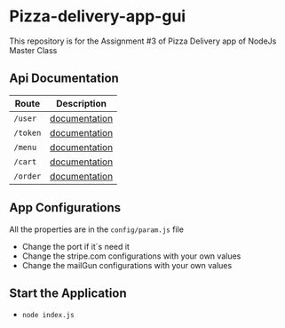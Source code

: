 # Pizza-delivery-app-gui
This repository is for the Assignment #3 of Pizza Delivery app of NodeJs Master Class
## Api Documentation
| Route | Description |
| --- | --- |
|`/user`| [documentation](documentation/User.md) |
|`/token`| [documentation](documentation/Token.md) |
|`/menu`| [documentation](documentation/Menu.md) |
|`/cart`| [documentation](documentation/Cart.md) |
|`/order`| [documentation](documentation/Order.md) |

## App Configurations
All the properties are in the `config/param.js` file
* Change the port if it´s need it
* Change the stripe.com configurations with your own values
* Change the mailGun configurations with your own values

## Start the Application
* `node index.js`
